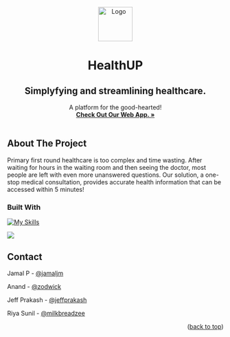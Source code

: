 
<a name="readme-top"></a>
<!--
*** Thanks for checking out the Best-README-Template. If you have a suggestion
*** that would make this better, please fork the repo and create a pull request
*** or simply open an issue with the tag "enhancement".
*** Don't forget to give the project a star!
*** Thanks again! Now go create something AMAZING! :D
-->





<!-- PROJECT LOGO -->

<div align="center">
  <a href="https://healthup.jamaljm.repl.co/">
    <img src="https://i.imgur.com/rMj5qV4.png" alt="Logo" height="80">
  </a>

  <h1 align="center">HealthUP</h1>
  <h2 align="center">Simplyfying and streamlining healthcare.</h2>

  <p align="center">
    A platform for the good-hearted!
    <br/>
    <a href="https://healthup.jamaljm.repl.co/"><strong>Check Out Our Web App. »</strong></a>
    <br />
    <br />
  
  </p>
</div>




<!-- ABOUT THE PROJECT -->
## About The Project




Primary first round healthcare is too complex and time wasting. After waiting for hours in the waiting room and then seeing the doctor, most people are left with even more unanswered questions. Our solution, a one-stop medical consultation, provides accurate health information that can be accessed within 5 minutes! 





### Built With
[![My Skills](https://skills.thijs.gg/icons?i=react,postgresql,css,django,firebase,javascript,figma,netlify&theme=light)](https://skills.thijs.gg)

<img src="https://img.shields.io/badge/replit-667881?style=for-the-badge&logo=replit&logoColor=white"></img>
























<!-- CONTACT -->
## Contact

Jamal P - [@jamaljm](https://github.com/jamaljm)  <br/>

Anand - [@zodwick](https://github.com/zodwick) <br/>

Jeff Prakash - [@jeffprakash](https://github.com/jeffprakash) <br/>

Riya Sunil - [@milkbreadzee](https://github.com/milkbreadzee) 


<p align="right">(<a href="#readme-top">back to top</a>)</p>








